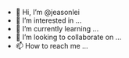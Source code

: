 - 👋 Hi, I’m @jeasonlei
- 👀 I’m interested in ...
- 🌱 I’m currently learning ...
- 💞️ I’m looking to collaborate on ...
- 📫 How to reach me ...

<!---
jeasonlei/jeasonlei is a ✨ special ✨ repository because its `README.md` (this file) appears on your GitHub profile.
You can click the Preview link to take a look at your changes.
--->
